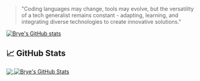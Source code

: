 > "Coding languages may change, tools may evolve, but the versatility of a tech generalist remains constant - adapting, learning, and integrating diverse technologies to create innovative solutions."

[![Brye's GitHub stats](https://gh-stats-card.cyclic.app/api/jnbrnplbr)](https://github.com/jnbrnplbr)

## &#x1f4c8; GitHub Stats

<a href="https://github.com/jnbrnplbr/jnbrnplbr">
  <img align="center" src="https://github-readme-stats.vercel.app/api/top-langs/?username=jnbrnplbr&hide=java,html,tex&title_color=ffffff&text_color=c9cacc&icon_color=2bbc8a&bg_color=1d1f21&langs_count=3" />
</a>
<a href="https://github.com/jnbrnplbr/jnbrnplbr">
  <img align="center" src="https://github-readme-stats.vercel.app/api?username=jnbrnplbr&show_icons=true&line_height=27&count_private=true&title_color=ffffff&text_color=c9cacc&icon_color=2bbc8a&bg_color=1d1f21" alt="Brye's GitHub Stats" />
</a>



<!--
**jnbrnplbr/jnbrnplbr** is a ✨ _special_ ✨ repository because its `README.md` (this file) appears on your GitHub profile.

Here are some ideas to get you started:

- 🔭 I’m currently working on ...
- 🌱 I’m currently learning ...
- 👯 I’m looking to collaborate on ...
- 🤔 I’m looking for help with ...
- 💬 Ask me about ...
- 📫 How to reach me: ...
- 😄 Pronouns: ...
- ⚡ Fun fact: ...
-->

